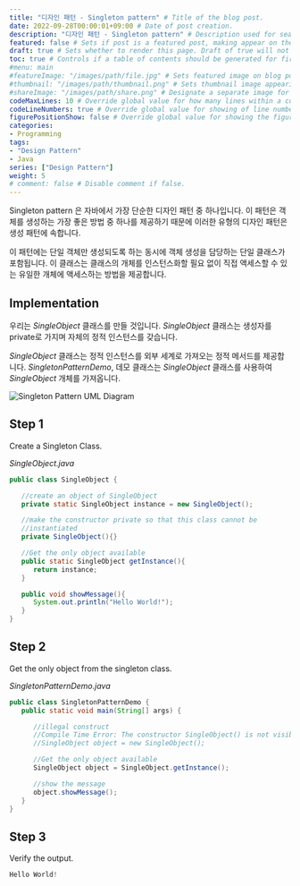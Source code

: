 ```yaml
---
title: "디자인 패턴 - Singleton pattern" # Title of the blog post.
date: 2022-09-28T00:00:01+09:00 # Date of post creation.
description: "디자인 패턴 - Singleton pattern" # Description used for search engine.
featured: false # Sets if post is a featured post, making appear on the home page side bar.
draft: true # Sets whether to render this page. Draft of true will not be rendered.
toc: true # Controls if a table of contents should be generated for first-level links automatically.
#menu: main
#featureImage: "/images/path/file.jpg" # Sets featured image on blog post.
#thumbnail: "/images/path/thumbnail.png" # Sets thumbnail image appearing inside card on homepage.
#shareImage: "/images/path/share.png" # Designate a separate image for social media sharing.
codeMaxLines: 10 # Override global value for how many lines within a code block before auto-collapsing.
codeLineNumbers: true # Override global value for showing of line numbers within code block.
figurePositionShow: false # Override global value for showing the figure label.
categories:
- Programming
tags:
- "Design Pattern"
- Java
series: ["Design Pattern"]
weight: 5
# comment: false # Disable comment if false.
---
```

  

Singleton pattern 은 자바에서 가장 단순한 디자인 패턴 중 하나입니다. 이 패턴은 객체를 생성하는 가장 좋은 방법 중 하나를 제공하기 때문에 이러한 유형의 디자인 패턴은 생성 패턴에 속합니다.

이 패턴에는 단일 객체만 생성되도록 하는 동시에 객체 생성을 담당하는 단일 클래스가 포함됩니다. 이 클래스는 클래스의 개체를 인스턴스화할 필요 없이 직접 액세스할 수 있는 유일한 개체에 액세스하는 방법을 제공합니다.

## Implementation

우리는 _SingleObject_ 클래스를 만들 것입니다. _SingleObject_ 클래스는 생성자를 private로 가지며 자체의 정적 인스턴스를 갖습니다.

_SingleObject_ 클래스는 정적 인스턴스를 외부 세계로 가져오는 정적 메서드를 제공합니다. _SingletonPatternDemo_, 데모 클래스는 _SingleObject_ 클래스를 사용하여 _SingleObject_ 개체를 가져옵니다.

![Singleton Pattern UML Diagram](https://www.tutorialspoint.com/design_pattern/images/singleton_pattern_uml_diagram.jpg)

## Step 1

Create a Singleton Class.

_SingleObject.java_

```java
public class SingleObject {

   //create an object of SingleObject
   private static SingleObject instance = new SingleObject();

   //make the constructor private so that this class cannot be
   //instantiated
   private SingleObject(){}

   //Get the only object available
   public static SingleObject getInstance(){
      return instance;
   }

   public void showMessage(){
      System.out.println("Hello World!");
   }
}
```

## Step 2

Get the only object from the singleton class.

_SingletonPatternDemo.java_

```java
public class SingletonPatternDemo {
   public static void main(String[] args) {

      //illegal construct
      //Compile Time Error: The constructor SingleObject() is not visible
      //SingleObject object = new SingleObject();

      //Get the only object available
      SingleObject object = SingleObject.getInstance();

      //show the message
      object.showMessage();
   }
}
```

## Step 3

Verify the output.

```s
Hello World!

```
